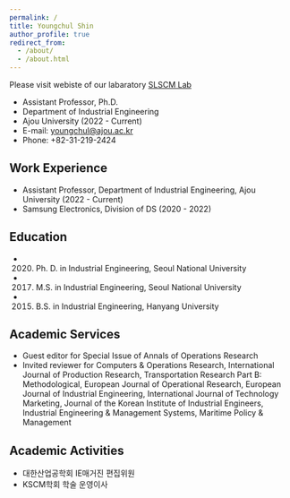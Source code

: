 ```yaml
---
permalink: /
title: Youngchul Shin
author_profile: true
redirect_from:
  - /about/
  - /about.html
---
```

Please visit webiste of our labaratory [SLSCM Lab](https://ycshin.oopy.io/)

* Assistant Professor, Ph.D.
* Department of Industrial Engineering
* Ajou University (2022 - Current)
* E-mail: youngchul@ajou.ac.kr
* Phone: +82-31-219-2424

## Work Experience
* Assistant Professor, Department of Industrial Engineering, Ajou University (2022 - Current)
* Samsung Electronics, Division of DS (2020 - 2022)

## Education
* 2020. Ph. D. in Industrial Engineering, Seoul National University
* 2017. M.S. in Industrial Engineering, Seoul National University
* 2015. B.S. in Industrial Engineering, Hanyang University

## Academic Services
* Guest editor for Special Issue of Annals of Operations Research
* Invited reviewer for Computers & Operations Research, International Journal of Production Research, Transportation Research Part B: Methodological, European Journal of Operational Research, European Journal of Industrial Engineering, International Journal of Technology Marketing, Journal of the Korean Institute of Industrial Engineers, Industrial Engineering & Management Systems, Maritime Policy & Management

## Academic Activities
* 대한산업공학회 IE매거진 편집위원
* KSCM학회 학술 운영이사